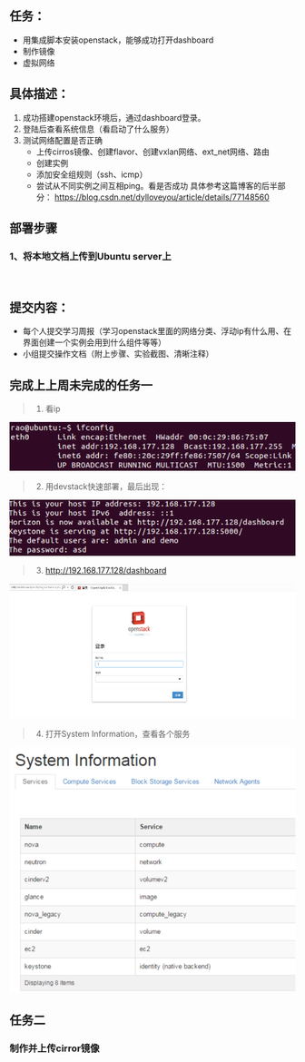 
## 任务：
- 用集成脚本安装openstack，能够成功打开dashboard
- 制作镜像
- 虚拟网络

## 具体描述：
1. 成功搭建openstack环境后，通过dashboard登录。
2. 登陆后查看系统信息（看启动了什么服务）
3. 测试网络配置是否正确
    - 上传cirros镜像、创建flavor、创建vxlan网络、ext_net网络、路由
    - 创建实例
    - 添加安全组规则（ssh、icmp）
    - 尝试从不同实例之间互相ping。看是否成功
    具体参考这篇博客的后半部分：
    https://blog.csdn.net/dylloveyou/article/details/77148560    

## 部署步骤
### 1、将本地文档上传到Ubuntu server上
  

## 提交内容：
- 每个人提交学习周报（学习openstack里面的网络分类、浮动ip有什么用、在界面创建一个实例会用到什么组件等等）
- 小组提交操作文档（附上步骤、实验截图、清晰注释）


## 完成上上周未完成的任务一

> 1. 看ip

![](images/ip.PNG)


> 2. 用devstack快速部署，最后出现：

![](images/111.PNG)


> 3.  http://192.168.177.128/dashboard 

![](images/dashb.PNG)


> 4. 打开System Information，查看各个服务

![](images/sysinfo.PNG)



## 任务二

### 制作并上传cirror镜像
